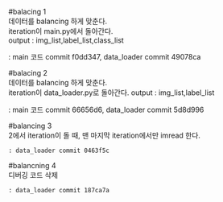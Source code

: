 #balacing 1  
    데이터를 balancing 하게 맞춘다.  
    iteration이 main.py에서 돌아간다.  
    output : img_list,label_list,class_list  

: main 코드 commit f0dd347, data_loader commit 49078ca 

#balacing 2  
    데이터를 balancing 하게 맞춘다.  
    iteration이 data_loader.py로 돌아간다. 
    output : img_list,label_list

: main 코드 commit 66656d6, data_loader commit 5d8d996

#balancing 3  
    2에서 iteration이 돌 때, 맨 마지막 iteration에서만 imread 한다.

    : data_loader commit 0463f5c

#balancning 4  
    디버깅 코드 삭제

    : data_loader commit 187ca7a
